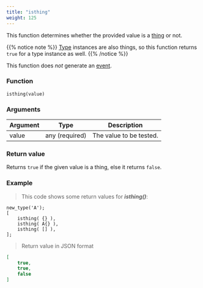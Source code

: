```yaml
---
title: "isthing"
weight: 125
---
```


This function determines whether the provided value is a [thing](../../data-types/thing) or not.

{{% notice note %}}
[Type](../../data-types/type) instances are also things, so this function returns `true` for a type instance as well.
{{% /notice %}}

This function does *not* generate an [event](../../overview/events).

### Function

`isthing(value)`

### Arguments

Argument | Type | Description
-------- | ---- | -----------
value | any (required) | The value to be tested.

### Return value

Returns `true` if the given value is a thing, else it returns `false`.

### Example

> This code shows some return values for ***isthing()***:

```thingsdb,json_response
new_type('A');
[
    isthing( {} ),
    isthing( A{} ),
    isthing( [] ),
];
```

> Return value in JSON format

```json
[
    true,
    true,
    false
]
```
